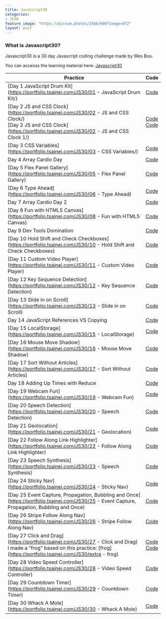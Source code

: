 ```yaml
---
title: Javascript30
categories:
- JS30
feature_image: "https://picsum.photos/2560/600?image=872"
layout: post
---
```


### What is Javascript30?

Javascript30 is a 30 day Javascript coding challenge made by Wes Bos.

You can accesss the learning material here: [Javascript30](https://javascript30.com/)

| Practice                                                                                                                                                                           | Code                                                                                                                                                                                           |
|------------------------------------------------------------------------------------------------------------------------------------------------------------------------------------|------------------------------------------------------------------------------------------------------------------------------------------------------------------------------------------------|
| [Day 1 JavaScript Drum Kit](https://portfolio.tsainei.com/JS30/01 - JavaScript Drum Kit/)                                                                                          | [Code](https://github.com/tsainei/portfolio/tree/main/JS30/01%20-%20JavaScript%20Drum%20Kit)                                                                                                   |
| [Day 2 JS and CSS Clock](https://portfolio.tsainei.com/JS30/02 - JS and CSS Clock/)<br>[Day 2 JS and CSS Clock](https://portfolio.tsainei.com/JS30/02 - JS and CSS Clock 1/)       | [Code](https://github.com/tsainei/portfolio/tree/main/JS30/02%20-%20JS%20and%20CSS%20Clock)<br>[Code](https://github.com/tsainei/portfolio/tree/main/JS30/02%20-%20JS%20and%20CSS%20Clock%201) |
| [Day 3 CSS Variables](https://portfolio.tsainei.com/JS30/03 - CSS Variables/)                                                                                                      | [Code](https://github.com/tsainei/portfolio/tree/main/JS30/03%20-%20CSS%20Variables)                                                                                                           |
| Day 4 Array Cardio Day                                                                                                                                                             | [Code](https://github.com/tsainei/portfolio/tree/main/JS30/04%20-%20Array%20Cardio%20Day%201)                                                                                                  |
| [Day 5 Flex Panel Gallery](https://portfolio.tsainei.com/JS30/05 - Flex Panel Gallery)                                                                                             | [Code](https://github.com/tsainei/portfolio/tree/main/JS30/05%20-%20Flex%20Panel%20Gallery)                                                                                                    |
| [Day 6 Type Ahead](https://portfolio.tsainei.com/JS30/06 - Type Ahead)                                                                                                             | [Code](https://github.com/tsainei/portfolio/tree/main/JS30/06%20-%20Type%20Ahead)                                                                                                              |
| Day 7 Array Cardio Day 2                                                                                                                                                           | [Code](https://github.com/tsainei/portfolio/tree/main/JS30/07%20-%20Array%20Cardio%20Day%202)                                                                                                  |
| [Day 8 Fun with HTML5 Canvas](https://portfolio.tsainei.com/JS30/08 - Fun with HTML5 Canvas)                                                                                       | [Code](https://github.com/tsainei/portfolio/tree/main/JS30/08%20-%20Fun%20with%20HTML5%20Canvas)                                                                                               |
| Day 9 Dev Tools Domination                                                                                                                                                         | [Code](https://github.com/tsainei/portfolio/tree/main/JS30/09%20-%20Dev%20Tools%20Domination)                                                                                                  |
| [Day 10 Hold Shift and Check Checkboxes](https://portfolio.tsainei.com/JS30/10 - Hold Shift and Check Checkboxes)                                                                  | [Code](https://github.com/tsainei/portfolio/tree/main/JS30/10%20-%20Hold%20Shift%20and%20Check%20Checkboxes)                                                                                   |
| [Day 11 Custom Video Player](https://portfolio.tsainei.com/JS30/11 - Custom Video Player)                                                                                          | [Code](https://github.com/tsainei/portfolio/tree/main/JS30/11%20-%20Custom%20Video%20Player)                                                                                                   |
| [Day 12 Key Sequence Detection](https://portfolio.tsainei.com/JS30/12 - Key Sequence Detection)                                                                                    | [Code](https://github.com/tsainei/portfolio/tree/main/JS30/12%20-%20Key%20Sequence%20Detection)                                                                                                |
| [Day 13 Slide in on Scroll](https://portfolio.tsainei.com/JS30/13 - Slide in on Scroll)                                                                                            | [Code](https://github.com/tsainei/portfolio/tree/main/JS30/13%20-%20Slide%20in%20on%20Scroll)                                                                                                  |
| Day 14 JavaScript References VS Copying                                                                                                                                            | [Code](https://github.com/tsainei/portfolio/tree/main/JS30/14%20-%20JavaScript%20References%20VS%20Copying)                                                                                    |
| [Day 15 LocalStorage](https://portfolio.tsainei.com/JS30/15 - LocalStorage)                                                                                                        | [Code](https://github.com/tsainei/portfolio/tree/main/JS30/15%20-%20LocalStorage)                                                                                                              |
| [Day 16 Mouse Move Shadow](https://portfolio.tsainei.com/JS30/16 - Mouse Move Shadow)                                                                                              | [Code](https://github.com/tsainei/portfolio/tree/main/JS30/16%20-%20Mouse%20Move%20Shadow)                                                                                                     |
| [Day 17 Sort Without Articles](https://portfolio.tsainei.com/JS30/17 - Sort Without Articles)                                                                                      | [Code](https://github.com/tsainei/portfolio/tree/main/JS30/17%20-%20Sort%20Without%20Articles)                                                                                                 |
| Day 18 Adding Up Times with Reduce                                                                                                                                                 | [Code](https://github.com/tsainei/portfolio/tree/main/JS30/18%20-%20Adding%20Up%20Times%20with%20Reduce)                                                                                       |
| [Day 19 Webcam Fun](https://portfolio.tsainei.com/JS30/19 - Webcam Fun)                                                                                                            | [Code](https://github.com/tsainei/portfolio/tree/main/JS30/19%20-%20Webcam%20Fun)                                                                                                              |
| [Day 20 Speech Detection](https://portfolio.tsainei.com/JS30/20 - Speech Detection)                                                                                                | [Code](https://github.com/tsainei/portfolio/tree/main/JS30/20%20-%20Speech%20Detection)                                                                                                        |
| [Day 21 Geolocation](https://portfolio.tsainei.com/JS30/21 - Geolocation)                                                                                                          | [Code](https://github.com/tsainei/portfolio/tree/main/JS30/21%20-%20Geolocation)                                                                                                               |
| [Day 22 Follow Along Link Highlighter](https://portfolio.tsainei.com/JS30/22 - Follow Along Link Highlighter)                                                                      | [Code](https://github.com/tsainei/portfolio/tree/main/JS30/22%20-%20Follow%20Along%20Link%20Highlighter)                                                                                       |
| [Day 23 Speech Synthesis](https://portfolio.tsainei.com/JS30/23 - Speech Synthesis)                                                                                                | [Code](https://github.com/tsainei/portfolio/tree/main/JS30/23%20-%20Speech%20Synthesis)                                                                                                        |
| [Day 24 Sticky Nav](https://portfolio.tsainei.com/JS30/24 - Sticky Nav)                                                                                                            | [Code](https://github.com/tsainei/portfolio/tree/main/JS30/24%20-%20Sticky%20Nav)                                                                                                              |
| [Day 25 Event Capture, Propagation, Bubbling and Once](https://portfolio.tsainei.com/JS30/25 - Event Capture, Propagation, Bubbling and Once)                                      | [Code](https://github.com/tsainei/portfolio/tree/main/JS30/25%20-%20Event%20Capture%2C%20Propagation%2C%20Bubbling%20and%20Once)                                                               |
| [Day 26 Stripe Follow Along Nav](https://portfolio.tsainei.com/JS30/26 - Stripe Follow Along Nav)                                                                                  | [Code](https://github.com/tsainei/portfolio/tree/main/JS30/26%20-%20Stripe%20Follow%20Along%20Nav)                                                                                             |
| [Day 27 Click and Drag](https://portfolio.tsainei.com/JS30/27 - Click and Drag)<br>I made a “frog” based on this practice: [frog](https://portfolio.tsainei.com/JS30/extra - frog) | [Code](https://github.com/tsainei/portfolio/tree/main/JS30/27%20-%20Click%20and%20Drag)<br>[Code](https://github.com/tsainei/portfolio/tree/main/JS30/extra%20-%20frog)                        |
| [Day 28 Video Speed Controller](https://portfolio.tsainei.com/JS30/28 - Video Speed Controller)                                                                                    | [Code](https://github.com/tsainei/portfolio/tree/main/JS30/28%20-%20Video%20Speed%20Controller)                                                                                                |
| [Day 29 Countdown Timer](https://portfolio.tsainei.com/JS30/29 - Countdown Timer)                                                                                                  | [Code](https://github.com/tsainei/portfolio/tree/main/JS30/29%20-%20Countdown%20Timer)                                                                                                         |
| [Day 30 Whack A Mole](https://portfolio.tsainei.com/JS30/30 - Whack A Mole)                                                                                                        | [Code](https://github.com/tsainei/portfolio/tree/main/JS30/30%20-%20Whack%20A%20Mole)                                                                                                          |